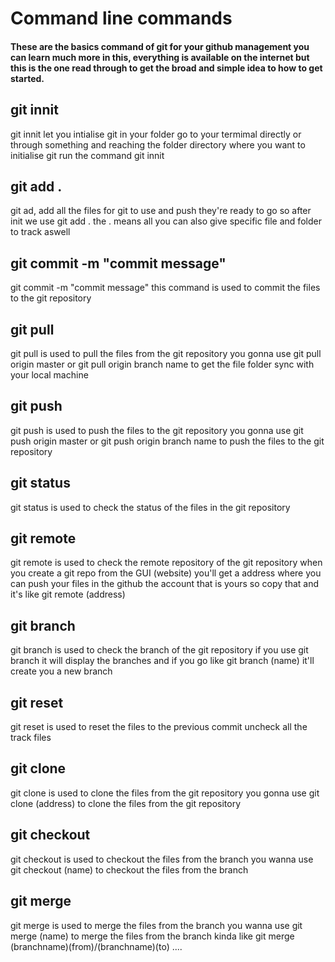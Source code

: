 # Command line commands
#### These are the basics command of git for your github management you can learn much more in this, everything is available on the internet but this is the one read through to get the broad and simple idea to how to get started.
## git innit
git innit let you intialise git in your folder go to your termimal directly or through something and reaching the folder directory where you want to initialise git run the command git innit

## git add . 
 git ad, add all the files for git to use and push they're ready to go so after init we use git add . the . means all you can also give specific file and folder to track aswell

 ## git commit -m "commit message"
 git commit -m "commit message" this command is used to commit the files to the git repository

 ## git pull 
 git pull is used to pull the files from the git repository you gonna use git pull origin master or git pull origin branch name to get the file folder sync with your local machine

 ## git push
 git push is used to push the files to the git repository you gonna use git push origin master or git push origin branch name to push the files to the git repository

 ## git status
 git status is used to check the status of the files in the git repository

 ## git remote
 git remote is used to check the remote repository of the git repository when you create a git repo from the GUI (website) you'll get a address where you can push your files in the github the account that is yours so copy that and it's like git remote (address)

 ## git branch
 git branch is used to check the branch of the git repository if you use git branch it will display the branches and if you go like git branch (name)
 it'll create you a new branch

 ## git reset
 git reset is used to reset the files to the previous commit uncheck all the track files

 ## git clone
 git clone is used to clone the files from the git repository you gonna use git clone (address) to clone the files from the git repository
 
 ## git checkout 
 git checkout is used to checkout the files from the branch you wanna use git checkout (name) to checkout the files from the branch
 
  ## git merge 
  git merge is used to merge the files from the branch you wanna use git merge (name) to merge the files from the branch
  kinda like git merge (branchname)(from)/(branchname)(to) ....


